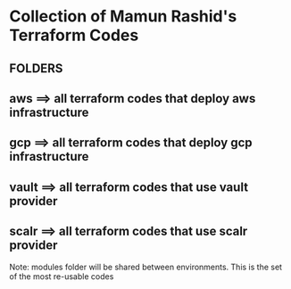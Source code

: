 


# Collection of Mamun Rashid's Terraform Codes


## FOLDERS

## aws ==> all terraform codes that deploy aws infrastructure
## gcp ==> all terraform codes that deploy gcp infrastructure
## vault ==> all terraform codes that use vault provider
## scalr ==> all terraform codes that use scalr provider




Note: modules folder will be shared between environments.
   This is the set of the most re-usable codes




